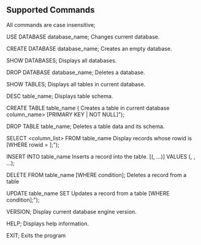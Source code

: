 ## Supported Commands
All commands are case insensitive;

USE DATABASE database_name;                      Changes current database.

CREATE DATABASE database_name;                   Creates an empty database.

SHOW DATABASES;                                  Displays all databases.

DROP DATABASE database_name;                     Deletes a database.

SHOW TABLES;                                     Displays all tables in current database.

DESC table_name;                                 Displays table schema.

CREATE TABLE table_name (                        Creates a table in current database
        column_name> <datatype> [PRIMARY KEY | NOT NULL]");
        
DROP TABLE table_name;                           Deletes a table data and its schema.
        
SELECT <column_list> FROM table_name             Display records whose rowid is <id>
        [WHERE rowid = <value>];");
        
INSERT INTO table_name                           Inserts a record into the table.
        [(<column1>, ...)] VALUES (<value1>, <value2>, ...);
        
DELETE FROM table_name [WHERE condition];        Deletes a record from a table

UPDATE table_name SET <conditions>               Updates a record from a table
        [WHERE condition];");
        
VERSION;                                         Display current database engine version.

HELP;                                            Displays help information.

EXIT;                                            Exits the program
